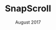 ---
title: SnapScroll
date: August 2017
description: >-
  My first JavaScript library, designed to scroll smoothly between points on a website. Scroll jacking is bad, please do not use.
tags:
---